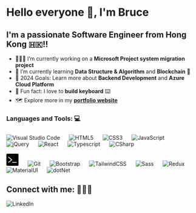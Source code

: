 # Hello everyone 👋, I'm Bruce

## I'm a passionate Software Engineer from Hong Kong 🇭🇰!!

- 👨🏻‍💻 I’m currently working on a **Microsoft Project system migration project**
- 🌱 I’m currently learning **Data Structure & Algorithm** and **Blockchain** 🤣
- 🎯 2024 Goals: Learn more about **Backend Development** and **Azure Cloud Platform**
- 🌟 Fun fact: I love to **build keyboard** ⌨️
- 🗺 Explore more in my [**portfolio website**][portfolio]

### Languages and Tools: 💻

<div align="left" style="padding-top:10px;" >
<img alt="Visual Studio Code" width="32px" src="https://cdn.jsdelivr.net/gh/devicons/devicon/icons/vscode/vscode-original.svg" style="padding-right:20px;" />
<img alt="HTML5" width="32px" src="https://cdn.jsdelivr.net/gh/devicons/devicon/icons/html5/html5-original.svg" style="padding-right:20px;" />
<img alt="CSS3" width="32px" src="https://cdn.jsdelivr.net/gh/devicons/devicon/icons/css3/css3-original.svg" style="padding-right:20px;" />
<img alt="JavaScript" width="32px" src="https://cdn.jsdelivr.net/gh/devicons/devicon/icons/javascript/javascript-original.svg" style="padding-right:20px;" />
<img alt="jQuery" width="32px" src="https://cdn.jsdelivr.net/gh/devicons/devicon/icons/jquery/jquery-original.svg" style="padding-right:20px;" />
<img alt="React" width="32px" src="https://cdn.jsdelivr.net/gh/devicons/devicon/icons/react/react-original.svg" style="padding-right:20px;" />
<img alt="Typescript" width="32px" src="https://cdn.jsdelivr.net/gh/devicons/devicon/icons/typescript/typescript-original.svg" style="padding-right:20px;" />
<img alt="CSharp" width="32px" src="https://cdn.jsdelivr.net/gh/devicons/devicon@latest/icons/csharp/csharp-original.svg" style="padding-right:20px;" />
</div>
<br />
<div align="left">
<img alt="Command Line" width="32px" src="./img/terminal.png" style="padding-right:20px;" />
<img alt="Git" width="32px" src="https://cdn.jsdelivr.net/gh/devicons/devicon/icons/git/git-original.svg" style="padding-right:20px;" />
<img alt="Bootstrap" width="32px" src="https://cdn.jsdelivr.net/gh/devicons/devicon/icons/bootstrap/bootstrap-original.svg" style="padding-right:20px;" />
<img alt="TailwindCSS" width="32px" src="https://cdn.jsdelivr.net/gh/devicons/devicon@latest/icons/tailwindcss/tailwindcss-original.svg" style="padding-right:20px;" />
<img alt="Sass" width="32px" src="https://cdn.jsdelivr.net/gh/devicons/devicon/icons/sass/sass-original.svg" style="padding-right:20px;" />
<img alt="Redux" width="32px" src="https://cdn.jsdelivr.net/gh/devicons/devicon/icons/redux/redux-original.svg" style="padding-right:20px;" />
<img alt="MaterialUI" width="32px" src="https://cdn.jsdelivr.net/gh/devicons/devicon/icons/materialui/materialui-original.svg" style="padding-right:20px;" />
<img alt="dotNet" width="32px" src="https://cdn.jsdelivr.net/gh/devicons/devicon@latest/icons/dot-net/dot-net-original.svg" style="padding-right:20px;" />
</div>

## Connect with me: 🙋🏻‍♂️

[<img align="left" alt="LinkedIn"  src="https://img.shields.io/badge/LinkedIn-0077B5?style=for-the-badge&logo=linkedin&logoColor=white" />][linkedin]

[linkedin]: https://www.linkedin.com/in/bruce-webdeveloper
[portfolio]: https://lto666.github.io/
